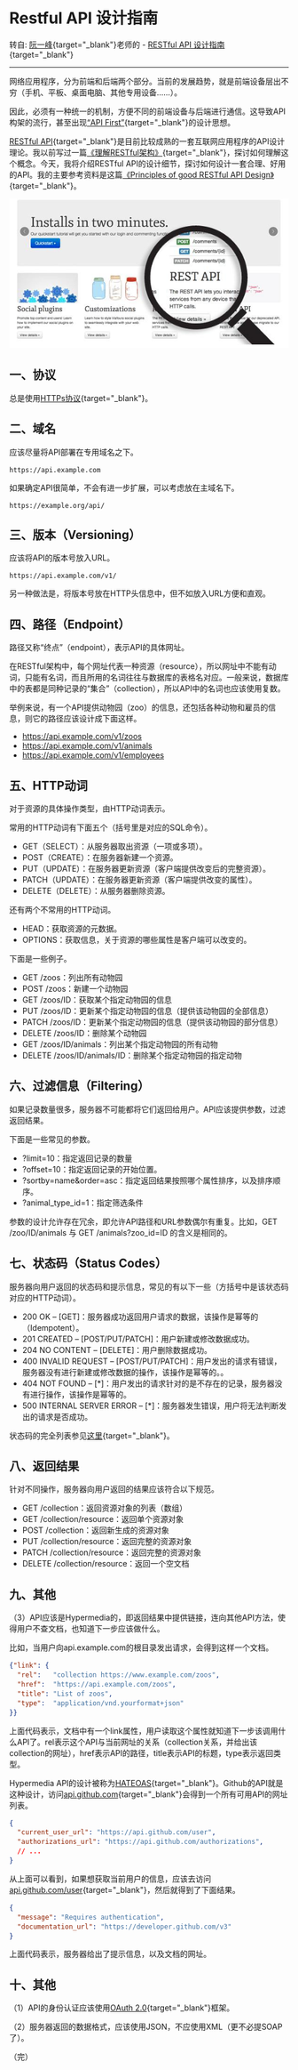 # Restful API 设计指南

转自: [阮一峰](http://www.ruanyifeng.com/){target="_blank"}老师的 - [RESTful API 设计指南](http://www.ruanyifeng.com/blog/2014/05/restful_api.html){target="_blank"}

-----------------

网络应用程序，分为前端和后端两个部分。当前的发展趋势，就是前端设备层出不穷（手机、平板、桌面电脑、其他专用设备……）。

因此，必须有一种统一的机制，方便不同的前端设备与后端进行通信。这导致API构架的流行，甚至出现[“API First”](http://www.google.com.hk/search?q=API+first){target="_blank"}的设计思想。

[RESTful API](http://en.wikipedia.org/wiki/Representational_state_transfer){target="_blank"}是目前比较成熟的一套互联网应用程序的API设计理论。我以前写过一篇[《理解RESTful架构》](http://www.ruanyifeng.com/blog/2011/09/restful.html){target="_blank"}，探讨如何理解这个概念。今天，我将介绍RESTful API的设计细节，探讨如何设计一套合理、好用的API。我的主要参考资料是这篇[《Principles of good RESTful API Design》](http://codeplanet.io/principles-good-restful-api-design/){target="_blank"}。

![RESTful API](../images/bg2014052201.png)

## 一、协议

总是使用[HTTPs协议](http://www.ruanyifeng.com/blog/2014/02/ssl_tls.html){target="_blank"}。

## 二、域名

应该尽量将API部署在专用域名之下。

```text
https://api.example.com
```

如果确定API很简单，不会有进一步扩展，可以考虑放在主域名下。

```text
https://example.org/api/
```

## 三、版本（Versioning）

应该将API的版本号放入URL。

```text
https://api.example.com/v1/
```

另一种做法是，将版本号放在HTTP头信息中，但不如放入URL方便和直观。

## 四、路径（Endpoint）

路径又称“终点”（endpoint），表示API的具体网址。

在RESTful架构中，每个网址代表一种资源（resource），所以网址中不能有动词，只能有名词，而且所用的名词往往与数据库的表格名对应。一般来说，数据库中的表都是同种记录的“集合”（collection），所以API中的名词也应该使用复数。

举例来说，有一个API提供动物园（zoo）的信息，还包括各种动物和雇员的信息，则它的路径应该设计成下面这样。

* <https://api.example.com/v1/zoos>
* <https://api.example.com/v1/animals>
* <https://api.example.com/v1/employees>

## 五、HTTP动词

对于资源的具体操作类型，由HTTP动词表示。

常用的HTTP动词有下面五个（括号里是对应的SQL命令）。

* GET（SELECT）：从服务器取出资源（一项或多项）。
* POST（CREATE）：在服务器新建一个资源。
* PUT（UPDATE）：在服务器更新资源（客户端提供改变后的完整资源）。
* PATCH（UPDATE）：在服务器更新资源（客户端提供改变的属性）。
* DELETE（DELETE）：从服务器删除资源。

还有两个不常用的HTTP动词。

* HEAD：获取资源的元数据。
* OPTIONS：获取信息，关于资源的哪些属性是客户端可以改变的。

下面是一些例子。

* GET /zoos：列出所有动物园
* POST /zoos：新建一个动物园
* GET /zoos/ID：获取某个指定动物园的信息
* PUT /zoos/ID：更新某个指定动物园的信息（提供该动物园的全部信息）
* PATCH /zoos/ID：更新某个指定动物园的信息（提供该动物园的部分信息）
* DELETE /zoos/ID：删除某个动物园
* GET /zoos/ID/animals：列出某个指定动物园的所有动物
* DELETE /zoos/ID/animals/ID：删除某个指定动物园的指定动物

## 六、过滤信息（Filtering）

如果记录数量很多，服务器不可能都将它们返回给用户。API应该提供参数，过滤返回结果。

下面是一些常见的参数。

* ?limit=10：指定返回记录的数量
* ?offset=10：指定返回记录的开始位置。
* ?sortby=name&order=asc：指定返回结果按照哪个属性排序，以及排序顺序。
* ?animal_type_id=1：指定筛选条件

参数的设计允许存在冗余，即允许API路径和URL参数偶尔有重复。比如，GET /zoo/ID/animals 与 GET /animals?zoo_id=ID 的含义是相同的。

## 七、状态码（Status Codes）

服务器向用户返回的状态码和提示信息，常见的有以下一些（方括号中是该状态码对应的HTTP动词）。

* 200 OK – [GET]：服务器成功返回用户请求的数据，该操作是幂等的（Idempotent）。
* 201 CREATED – [POST/PUT/PATCH]：用户新建或修改数据成功。
* 204 NO CONTENT – [DELETE]：用户删除数据成功。
* 400 INVALID REQUEST – [POST/PUT/PATCH]：用户发出的请求有错误，服务器没有进行新建或修改数据的操作，该操作是幂等的。。
* 404 NOT FOUND – [*]：用户发出的请求针对的是不存在的记录，服务器没有进行操作，该操作是幂等的。
* 500 INTERNAL SERVER ERROR – [*]：服务器发生错误，用户将无法判断发出的请求是否成功。

状态码的完全列表参见[这里](http://www.w3.org/Protocols/rfc2616/rfc2616-sec10.html){target="_blank"}。

## 八、返回结果

针对不同操作，服务器向用户返回的结果应该符合以下规范。

* GET /collection：返回资源对象的列表（数组）
* GET /collection/resource：返回单个资源对象
* POST /collection：返回新生成的资源对象
* PUT /collection/resource：返回完整的资源对象
* PATCH /collection/resource：返回完整的资源对象
* DELETE /collection/resource：返回一个空文档

## 九、其他

（3）API应该是Hypermedia的，即返回结果中提供链接，连向其他API方法，使得用户不查文档，也知道下一步应该做什么。

比如，当用户向api.example.com的根目录发出请求，会得到这样一个文档。

```json
{"link": {
  "rel":   "collection https://www.example.com/zoos",
  "href":  "https://api.example.com/zoos",
  "title": "List of zoos",
  "type":  "application/vnd.yourformat+json"
}}
```

上面代码表示，文档中有一个link属性，用户读取这个属性就知道下一步该调用什么API了。rel表示这个API与当前网址的关系（collection关系，并给出该collection的网址），href表示API的路径，title表示API的标题，type表示返回类型。

Hypermedia API的设计被称为[HATEOAS](http://en.wikipedia.org/wiki/HATEOAS){target="_blank"}。Github的API就是这种设计，访问[api.github.com](https://api.github.com/){target="_blank"}会得到一个所有可用API的网址列表。

```json
{
  "current_user_url": "https://api.github.com/user",
  "authorizations_url": "https://api.github.com/authorizations",
  // ...
}
```

从上面可以看到，如果想获取当前用户的信息，应该去访问[api.github.com/user](https://api.github.com/user){target="_blank"}，然后就得到了下面结果。

```json
{
  "message": "Requires authentication",
  "documentation_url": "https://developer.github.com/v3"
}
```

上面代码表示，服务器给出了提示信息，以及文档的网址。

## 十、其他

（1）API的身份认证应该使用[OAuth 2.0](http://www.ruanyifeng.com/blog/2014/05/oauth_2_0.html){target="_blank"}框架。

（2）服务器返回的数据格式，应该使用JSON，不应使用XML（更不必提SOAP了）。

（完）
